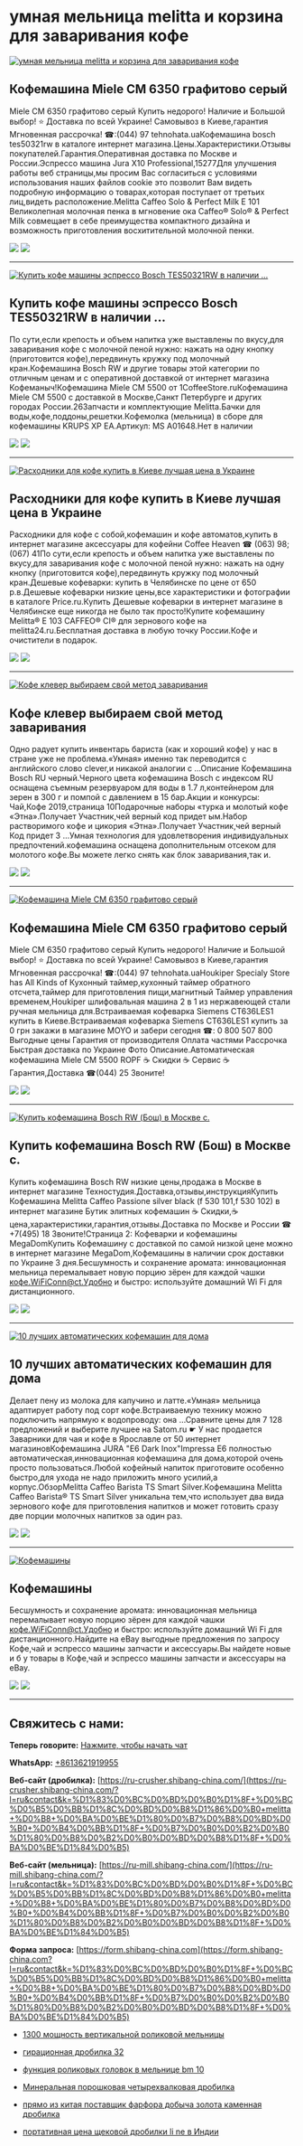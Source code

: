 # умная мельница melitta и корзина для заваривания кофе

<a href="https://swt.shibang-china.com/?l=ru&img&k=%D1%83%D0%BC%D0%BD%D0%B0%D1%8F+%D0%BC%D0%B5%D0%BB%D1%8C%D0%BD%D0%B8%D1%86%D0%B0+melitta+%D0%B8+%D0%BA%D0%BE%D1%80%D0%B7%D0%B8%D0%BD%D0%B0+%D0%B4%D0%BB%D1%8F+%D0%B7%D0%B0%D0%B2%D0%B0%D1%80%D0%B8%D0%B2%D0%B0%D0%BD%D0%B8%D1%8F+%D0%BA%D0%BE%D1%84%D0%B5" target="_blank">![умная мельница melitta и корзина для заваривания кофе](http://static.shibang-china.com/all-800x300/411.jpg)</a>

## Кофемашина Miele CM 6350 графитово серый
Miele CM 6350 графитово серый Купить недорого! Наличие и Большой выбор! ⭐ Доставка по всей Украине! Самовывоз в Киеве,гарантия Мгновенная рассрочка! ☎:(044) 97 tehnohata.uaКофемашина bosch tes50321rw в каталоге интернет магазина.Цены.Характеристики.Отзывы покупателей.Гарантия.Оперативная доставка по Москве и России.Эспрессо машина Jura X10 Professional,15277Для улучшения работы веб страницы,мы просим Вас согласиться с условиями использования наших файлов cookie это позволит Вам видеть подробную информацию о товарах,которая поступает от третьих лиц,видеть расположение.Melitta Caffeo Solo &amp; Perfect Milk E 101 Великолепная молочная пенка в мгновение ока Caffeo&#174; Solo&#174; &amp; Perfect Milk совмещает в себе преимущества компактного дизайна и возможность приготовления восхитительной молочной пенки.


<a href="https://whatsapp.shibangsoft.com/WhatsApp.php" target="_blank" title="WhatsApp">![](http://static.shibang-china.com/icon/whatsapp.png)</a> <a href="https://swt.shibang-china.com/?l=ru&icon&k=%D1%83%D0%BC%D0%BD%D0%B0%D1%8F+%D0%BC%D0%B5%D0%BB%D1%8C%D0%BD%D0%B8%D1%86%D0%B0+melitta+%D0%B8+%D0%BA%D0%BE%D1%80%D0%B7%D0%B8%D0%BD%D0%B0+%D0%B4%D0%BB%D1%8F+%D0%B7%D0%B0%D0%B2%D0%B0%D1%80%D0%B8%D0%B2%D0%B0%D0%BD%D0%B8%D1%8F+%D0%BA%D0%BE%D1%84%D0%B5" target="_blank">![](http://static.shibang-china.com/icon/chat-ru.png)</a>

---

<a href="https://swt.shibang-china.com/?l=ru&img&k=%D1%83%D0%BC%D0%BD%D0%B0%D1%8F+%D0%BC%D0%B5%D0%BB%D1%8C%D0%BD%D0%B8%D1%86%D0%B0+melitta+%D0%B8+%D0%BA%D0%BE%D1%80%D0%B7%D0%B8%D0%BD%D0%B0+%D0%B4%D0%BB%D1%8F+%D0%B7%D0%B0%D0%B2%D0%B0%D1%80%D0%B8%D0%B2%D0%B0%D0%BD%D0%B8%D1%8F+%D0%BA%D0%BE%D1%84%D0%B5" target="_blank">![Купить кофе машины эспрессо Bosch TES50321RW в наличии …](http://static.shibang-china.com/all-800x300/1478.jpg)</a>

## Купить кофе машины эспрессо Bosch TES50321RW в наличии …
По сути,если крепость и объем напитка уже выставлены по вкусу,для заваривания кофе с молочной пеной нужно: нажать на одну кнопку (приготовится кофе),передвинуть кружку под молочный кран.Кофемашина Bosch RW и другие товары этой категории по отличным ценам и с оперативной доставкой от интернет магазина Кофеманыч!Кофемашина Miele CM 5500 от 1CoffeeStore.ruКофемашина Miele CM 5500 с доставкой в Москве,Санкт Петербурге и других городах России.26Запчасти и комплектующие Melitta.Бачки для воды,кофе,поддоны,решетки.Кофемолка (мельница) в сборе для кофемашины KRUPS XP EA.Артикул: MS A01648.Нет в наличии


<a href="https://whatsapp.shibangsoft.com/WhatsApp.php" target="_blank" title="WhatsApp">![](http://static.shibang-china.com/icon/whatsapp.png)</a> <a href="https://swt.shibang-china.com/?l=ru&icon&k=%D1%83%D0%BC%D0%BD%D0%B0%D1%8F+%D0%BC%D0%B5%D0%BB%D1%8C%D0%BD%D0%B8%D1%86%D0%B0+melitta+%D0%B8+%D0%BA%D0%BE%D1%80%D0%B7%D0%B8%D0%BD%D0%B0+%D0%B4%D0%BB%D1%8F+%D0%B7%D0%B0%D0%B2%D0%B0%D1%80%D0%B8%D0%B2%D0%B0%D0%BD%D0%B8%D1%8F+%D0%BA%D0%BE%D1%84%D0%B5" target="_blank">![](http://static.shibang-china.com/icon/chat-ru.png)</a>

---

<a href="https://swt.shibang-china.com/?l=ru&img&k=%D1%83%D0%BC%D0%BD%D0%B0%D1%8F+%D0%BC%D0%B5%D0%BB%D1%8C%D0%BD%D0%B8%D1%86%D0%B0+melitta+%D0%B8+%D0%BA%D0%BE%D1%80%D0%B7%D0%B8%D0%BD%D0%B0+%D0%B4%D0%BB%D1%8F+%D0%B7%D0%B0%D0%B2%D0%B0%D1%80%D0%B8%D0%B2%D0%B0%D0%BD%D0%B8%D1%8F+%D0%BA%D0%BE%D1%84%D0%B5" target="_blank">![Расходники для кофе купить в Киеве лучшая цена в Украине](http://static.shibang-china.com/all-800x300/338.jpg)</a>

## Расходники для кофе купить в Киеве лучшая цена в Украине
Расходники для кофе с собой,кофемашин и кофе автоматов,купить в интернет магазине аксессуары для кофейни Coffee Heaven ☎ (063) 98; (067) 41По сути,если крепость и объем напитка уже выставлены по вкусу,для заваривания кофе с молочной пеной нужно: нажать на одну кнопку (приготовится кофе),передвинуть кружку под молочный кран.Дешевые кофеварки: купить в Челябинске по цене от 650 р.в.Дешевые кофеварки низкие цены,все характеристики и фотографии в каталоге Price.ru.Купить Дешевые кофеварки в интернет магазине в Челябинске еще никогда не было так просто!Купите кофемашину Melitta&#174; Е 103 CAFFEO&#174; CI&#174; для зернового кофе на melitta24.ru.Бесплатная доставка в любую точку России.Кофе и очистители в подарок.


<a href="https://whatsapp.shibangsoft.com/WhatsApp.php" target="_blank" title="WhatsApp">![](http://static.shibang-china.com/icon/whatsapp.png)</a> <a href="https://swt.shibang-china.com/?l=ru&icon&k=%D1%83%D0%BC%D0%BD%D0%B0%D1%8F+%D0%BC%D0%B5%D0%BB%D1%8C%D0%BD%D0%B8%D1%86%D0%B0+melitta+%D0%B8+%D0%BA%D0%BE%D1%80%D0%B7%D0%B8%D0%BD%D0%B0+%D0%B4%D0%BB%D1%8F+%D0%B7%D0%B0%D0%B2%D0%B0%D1%80%D0%B8%D0%B2%D0%B0%D0%BD%D0%B8%D1%8F+%D0%BA%D0%BE%D1%84%D0%B5" target="_blank">![](http://static.shibang-china.com/icon/chat-ru.png)</a>

---

<a href="https://swt.shibang-china.com/?l=ru&img&k=%D1%83%D0%BC%D0%BD%D0%B0%D1%8F+%D0%BC%D0%B5%D0%BB%D1%8C%D0%BD%D0%B8%D1%86%D0%B0+melitta+%D0%B8+%D0%BA%D0%BE%D1%80%D0%B7%D0%B8%D0%BD%D0%B0+%D0%B4%D0%BB%D1%8F+%D0%B7%D0%B0%D0%B2%D0%B0%D1%80%D0%B8%D0%B2%D0%B0%D0%BD%D0%B8%D1%8F+%D0%BA%D0%BE%D1%84%D0%B5" target="_blank">![Кофе клевер выбираем свой метод заваривания](http://static.shibang-china.com/all-800x300/1105.jpg)</a>

## Кофе клевер выбираем свой метод заваривания
Одно радует купить инвентарь бариста (как и хороший кофе) у нас в стране уже не проблема.&#171;Умная&#187; именно так переводится с английского слово clever,и никакой аналогии с …Описание Кофемашина Bosch RU черный.Черного цвета кофемашина Bosch с индексом RU оснащена съемным резервуаром для воды в 1.7 л,контейнером для зерен в 300 г и помпой с давлением в 15 бар.Акции и конкурсы: Чай,Кофе 2019,страница 10Подарочные наборы &#171;турка и молотый кофе &#171;Этна&#187;.Получает Участник,чей верный код придет ым.Набор растворимого кофе и цикория &#171;Этна&#187;.Получает Участник,чей верный Код придет 3 …Умная технология для удовлетворения индивидуальных предпочтений.кофемашина оснащена дополнительным отсеком для молотого кофе.Вы можете легко снять как блок заваривания,так и.


<a href="https://whatsapp.shibangsoft.com/WhatsApp.php" target="_blank" title="WhatsApp">![](http://static.shibang-china.com/icon/whatsapp.png)</a> <a href="https://swt.shibang-china.com/?l=ru&icon&k=%D1%83%D0%BC%D0%BD%D0%B0%D1%8F+%D0%BC%D0%B5%D0%BB%D1%8C%D0%BD%D0%B8%D1%86%D0%B0+melitta+%D0%B8+%D0%BA%D0%BE%D1%80%D0%B7%D0%B8%D0%BD%D0%B0+%D0%B4%D0%BB%D1%8F+%D0%B7%D0%B0%D0%B2%D0%B0%D1%80%D0%B8%D0%B2%D0%B0%D0%BD%D0%B8%D1%8F+%D0%BA%D0%BE%D1%84%D0%B5" target="_blank">![](http://static.shibang-china.com/icon/chat-ru.png)</a>

---

<a href="https://swt.shibang-china.com/?l=ru&img&k=%D1%83%D0%BC%D0%BD%D0%B0%D1%8F+%D0%BC%D0%B5%D0%BB%D1%8C%D0%BD%D0%B8%D1%86%D0%B0+melitta+%D0%B8+%D0%BA%D0%BE%D1%80%D0%B7%D0%B8%D0%BD%D0%B0+%D0%B4%D0%BB%D1%8F+%D0%B7%D0%B0%D0%B2%D0%B0%D1%80%D0%B8%D0%B2%D0%B0%D0%BD%D0%B8%D1%8F+%D0%BA%D0%BE%D1%84%D0%B5" target="_blank">![Кофемашина Miele CM 6350 графитово серый](http://static.shibang-china.com/all-800x300/423.jpg)</a>

## Кофемашина Miele CM 6350 графитово серый
Miele CM 6350 графитово серый Купить недорого! Наличие и Большой выбор! ⭐ Доставка по всей Украине! Самовывоз в Киеве,гарантия Мгновенная рассрочка! ☎:(044) 97 tehnohata.uaHoukiper Specialy Store has All Kinds of Кухонный таймер,кухонный таймер обратного отсчета,таймер для приготовления пищи,магнитный Таймер управления временем,Houkiper шлифовальная машина 2 в 1 из нержавеющей стали ручная мельница для.Встраиваемая кофеварка Siemens CT636LES1 купить в Киеве.Встраиваемая кофеварка Siemens CT636LES1 купить за 0 грн закажи в магазине MOYO и забери сегодня ☎: 0 800 507 800 Выгодные цены Гарантия от производителя Оплата частями Рассрочка Быстрая доставка по Украине Фото Описание.Автоматическая кофемашина Miele CM 5500 ROPF ☕ Скидки ☕ Сервис ☕ Гарантия,Доставка ☎(044) 25 Звоните!


<a href="https://whatsapp.shibangsoft.com/WhatsApp.php" target="_blank" title="WhatsApp">![](http://static.shibang-china.com/icon/whatsapp.png)</a> <a href="https://swt.shibang-china.com/?l=ru&icon&k=%D1%83%D0%BC%D0%BD%D0%B0%D1%8F+%D0%BC%D0%B5%D0%BB%D1%8C%D0%BD%D0%B8%D1%86%D0%B0+melitta+%D0%B8+%D0%BA%D0%BE%D1%80%D0%B7%D0%B8%D0%BD%D0%B0+%D0%B4%D0%BB%D1%8F+%D0%B7%D0%B0%D0%B2%D0%B0%D1%80%D0%B8%D0%B2%D0%B0%D0%BD%D0%B8%D1%8F+%D0%BA%D0%BE%D1%84%D0%B5" target="_blank">![](http://static.shibang-china.com/icon/chat-ru.png)</a>

---

<a href="https://swt.shibang-china.com/?l=ru&img&k=%D1%83%D0%BC%D0%BD%D0%B0%D1%8F+%D0%BC%D0%B5%D0%BB%D1%8C%D0%BD%D0%B8%D1%86%D0%B0+melitta+%D0%B8+%D0%BA%D0%BE%D1%80%D0%B7%D0%B8%D0%BD%D0%B0+%D0%B4%D0%BB%D1%8F+%D0%B7%D0%B0%D0%B2%D0%B0%D1%80%D0%B8%D0%B2%D0%B0%D0%BD%D0%B8%D1%8F+%D0%BA%D0%BE%D1%84%D0%B5" target="_blank">![Купить кофемашина Bosch RW (Бош) в Москве с.](http://static.shibang-china.com/all-800x300/1432.jpg)</a>

## Купить кофемашина Bosch RW (Бош) в Москве с.
Купить кофемашина Bosch RW низкие цены,продажа в Москве в интернет магазине Техностудия.Доставка,отзывы,инструкцияКупить Кофемашина Melitta Caffeo Passione silver black (f 530 101,f 530 102) в интернет магазине Бутик элитных кофемашин ☕ Скидки,☕ цена,характеристики,гарантия,отзывы.Доставка по Москве и России ☎ +7(495) 18 Звоните!Страница 2: Кофеварки и кофемашины MegaDomКупить Кофемашину с доставкой по самой низкой цене можно в интернет магазине MegaDom,Кофемашины в наличии срок доставки по Украине 3 дня.Бесшумность и сохранение аромата: инновационная мельница перемалывает новую порцию зёрен для каждой чашки кофе.WiFiConn@ct.Удобно и быстро: используйте домашний Wi Fi для дистанционного.


<a href="https://whatsapp.shibangsoft.com/WhatsApp.php" target="_blank" title="WhatsApp">![](http://static.shibang-china.com/icon/whatsapp.png)</a> <a href="https://swt.shibang-china.com/?l=ru&icon&k=%D1%83%D0%BC%D0%BD%D0%B0%D1%8F+%D0%BC%D0%B5%D0%BB%D1%8C%D0%BD%D0%B8%D1%86%D0%B0+melitta+%D0%B8+%D0%BA%D0%BE%D1%80%D0%B7%D0%B8%D0%BD%D0%B0+%D0%B4%D0%BB%D1%8F+%D0%B7%D0%B0%D0%B2%D0%B0%D1%80%D0%B8%D0%B2%D0%B0%D0%BD%D0%B8%D1%8F+%D0%BA%D0%BE%D1%84%D0%B5" target="_blank">![](http://static.shibang-china.com/icon/chat-ru.png)</a>

---

<a href="https://swt.shibang-china.com/?l=ru&img&k=%D1%83%D0%BC%D0%BD%D0%B0%D1%8F+%D0%BC%D0%B5%D0%BB%D1%8C%D0%BD%D0%B8%D1%86%D0%B0+melitta+%D0%B8+%D0%BA%D0%BE%D1%80%D0%B7%D0%B8%D0%BD%D0%B0+%D0%B4%D0%BB%D1%8F+%D0%B7%D0%B0%D0%B2%D0%B0%D1%80%D0%B8%D0%B2%D0%B0%D0%BD%D0%B8%D1%8F+%D0%BA%D0%BE%D1%84%D0%B5" target="_blank">![10 лучших автоматических кофемашин для дома](http://static.shibang-china.com/all-800x300/98.jpg)</a>

## 10 лучших автоматических кофемашин для дома
Делает пену из молока для капучино и латте.&#171;Умная&#187; мельница адаптирует работу под сорт кофе.Встраиваемую технику можно подключить напрямую к водопроводу: она …Сравните цены для 7 128 предложений и выберите лучшее на Satom.ru ☛ У нас продается Заварники для чая и кофе в Ярославле от 50 интернет магазиновКофемашина JURA &quot;E6 Dark Inox&quot;Impressa E6 полностью автоматическая,инновационная кофемашина для дома,которой очень просто пользоваться.Любой кофейный напиток приготовите особенно быстро,для ухода не надо приложить много усилий,а корпус.ОбзорMelitta Caffeo Barista TS Smart Silver.Кофемашина Melitta Caffeo Barista&#174; TS Smart Silver уникальна тем,что использует два вида зернового кофе для приготовления напитков и может готовить сразу две порции молочных напитков за один раз.


<a href="https://whatsapp.shibangsoft.com/WhatsApp.php" target="_blank" title="WhatsApp">![](http://static.shibang-china.com/icon/whatsapp.png)</a> <a href="https://swt.shibang-china.com/?l=ru&icon&k=%D1%83%D0%BC%D0%BD%D0%B0%D1%8F+%D0%BC%D0%B5%D0%BB%D1%8C%D0%BD%D0%B8%D1%86%D0%B0+melitta+%D0%B8+%D0%BA%D0%BE%D1%80%D0%B7%D0%B8%D0%BD%D0%B0+%D0%B4%D0%BB%D1%8F+%D0%B7%D0%B0%D0%B2%D0%B0%D1%80%D0%B8%D0%B2%D0%B0%D0%BD%D0%B8%D1%8F+%D0%BA%D0%BE%D1%84%D0%B5" target="_blank">![](http://static.shibang-china.com/icon/chat-ru.png)</a>

---

<a href="https://swt.shibang-china.com/?l=ru&img&k=%D1%83%D0%BC%D0%BD%D0%B0%D1%8F+%D0%BC%D0%B5%D0%BB%D1%8C%D0%BD%D0%B8%D1%86%D0%B0+melitta+%D0%B8+%D0%BA%D0%BE%D1%80%D0%B7%D0%B8%D0%BD%D0%B0+%D0%B4%D0%BB%D1%8F+%D0%B7%D0%B0%D0%B2%D0%B0%D1%80%D0%B8%D0%B2%D0%B0%D0%BD%D0%B8%D1%8F+%D0%BA%D0%BE%D1%84%D0%B5" target="_blank">![Кофемашины](http://static.shibang-china.com/all-800x300/1387.jpg)</a>

## Кофемашины
Бесшумность и сохранение аромата: инновационная мельница перемалывает новую порцию зёрен для каждой чашки кофе.WiFiConn@ct.Удобно и быстро: используйте домашний Wi Fi для дистанционного.Найдите на eBay выгодные предложения по запросу Кофе,чай и эспрессо машины запчасти и аксессуары.Вы найдете новые и б у товары в Кофе,чай и эспрессо машины запчасти и аксессуары на eBay.

<a href="https://whatsapp.shibangsoft.com/WhatsApp.php" target="_blank" title="WhatsApp">![](http://static.shibang-china.com/icon/whatsapp.png)</a> <a href="https://swt.shibang-china.com/?l=ru&icon&k=%D1%83%D0%BC%D0%BD%D0%B0%D1%8F+%D0%BC%D0%B5%D0%BB%D1%8C%D0%BD%D0%B8%D1%86%D0%B0+melitta+%D0%B8+%D0%BA%D0%BE%D1%80%D0%B7%D0%B8%D0%BD%D0%B0+%D0%B4%D0%BB%D1%8F+%D0%B7%D0%B0%D0%B2%D0%B0%D1%80%D0%B8%D0%B2%D0%B0%D0%BD%D0%B8%D1%8F+%D0%BA%D0%BE%D1%84%D0%B5" target="_blank">![](http://static.shibang-china.com/icon/chat-ru.png)</a>

---
## Свяжитесь с нами:

**Теперь говорите:** [Нажмите, чтобы начать чат](https://swt.shibang-china.com?l=ru&contact&k=%D1%83%D0%BC%D0%BD%D0%B0%D1%8F+%D0%BC%D0%B5%D0%BB%D1%8C%D0%BD%D0%B8%D1%86%D0%B0+melitta+%D0%B8+%D0%BA%D0%BE%D1%80%D0%B7%D0%B8%D0%BD%D0%B0+%D0%B4%D0%BB%D1%8F+%D0%B7%D0%B0%D0%B2%D0%B0%D1%80%D0%B8%D0%B2%D0%B0%D0%BD%D0%B8%D1%8F+%D0%BA%D0%BE%D1%84%D0%B5)

**WhatsApp:**  [+8613621919955](https://whatsapp.shibangsoft.com/WhatsApp.php)

**Веб-сайт (дробилка):** [https://ru-crusher.shibang-china.com/](https://ru-crusher.shibang-china.com/?l=ru&contact&k=%D1%83%D0%BC%D0%BD%D0%B0%D1%8F+%D0%BC%D0%B5%D0%BB%D1%8C%D0%BD%D0%B8%D1%86%D0%B0+melitta+%D0%B8+%D0%BA%D0%BE%D1%80%D0%B7%D0%B8%D0%BD%D0%B0+%D0%B4%D0%BB%D1%8F+%D0%B7%D0%B0%D0%B2%D0%B0%D1%80%D0%B8%D0%B2%D0%B0%D0%BD%D0%B8%D1%8F+%D0%BA%D0%BE%D1%84%D0%B5)

**Веб-сайт (мельница):** [https://ru-mill.shibang-china.com/](https://ru-mill.shibang-china.com/?l=ru&contact&k=%D1%83%D0%BC%D0%BD%D0%B0%D1%8F+%D0%BC%D0%B5%D0%BB%D1%8C%D0%BD%D0%B8%D1%86%D0%B0+melitta+%D0%B8+%D0%BA%D0%BE%D1%80%D0%B7%D0%B8%D0%BD%D0%B0+%D0%B4%D0%BB%D1%8F+%D0%B7%D0%B0%D0%B2%D0%B0%D1%80%D0%B8%D0%B2%D0%B0%D0%BD%D0%B8%D1%8F+%D0%BA%D0%BE%D1%84%D0%B5)

**Форма запроса:** [https://form.shibang-china.com](https://form.shibang-china.com?l=ru&contact&k=%D1%83%D0%BC%D0%BD%D0%B0%D1%8F+%D0%BC%D0%B5%D0%BB%D1%8C%D0%BD%D0%B8%D1%86%D0%B0+melitta+%D0%B8+%D0%BA%D0%BE%D1%80%D0%B7%D0%B8%D0%BD%D0%B0+%D0%B4%D0%BB%D1%8F+%D0%B7%D0%B0%D0%B2%D0%B0%D1%80%D0%B8%D0%B2%D0%B0%D0%BD%D0%B8%D1%8F+%D0%BA%D0%BE%D1%84%D0%B5)

* [1300 мощность вертикальной роликовой мельницы](../135/1300%20%D0%BC%D0%BE%D1%89%D0%BD%D0%BE%D1%81%D1%82%D1%8C%20%D0%B2%D0%B5%D1%80%D1%82%D0%B8%D0%BA%D0%B0%D0%BB%D1%8C%D0%BD%D0%BE%D0%B9%20%D1%80%D0%BE%D0%BB%D0%B8%D0%BA%D0%BE%D0%B2%D0%BE%D0%B9%20%D0%BC%D0%B5%D0%BB%D1%8C%D0%BD%D0%B8%D1%86%D1%8B.md)

* [гирационная дробилка 32](../131/%D0%B3%D0%B8%D1%80%D0%B0%D1%86%D0%B8%D0%BE%D0%BD%D0%BD%D0%B0%D1%8F%20%D0%B4%D1%80%D0%BE%D0%B1%D0%B8%D0%BB%D0%BA%D0%B0%2032.md)

* [функция роликовых головок в мельнице bm 10](../134/%D1%84%D1%83%D0%BD%D0%BA%D1%86%D0%B8%D1%8F%20%D1%80%D0%BE%D0%BB%D0%B8%D0%BA%D0%BE%D0%B2%D1%8B%D1%85%20%D0%B3%D0%BE%D0%BB%D0%BE%D0%B2%D0%BE%D0%BA%20%D0%B2%20%D0%BC%D0%B5%D0%BB%D1%8C%D0%BD%D0%B8%D1%86%D0%B5%20bm%2010.md)

* [Минеральная порошковая четырехвалковая дробилка](../134/%D0%9C%D0%B8%D0%BD%D0%B5%D1%80%D0%B0%D0%BB%D1%8C%D0%BD%D0%B0%D1%8F%20%D0%BF%D0%BE%D1%80%D0%BE%D1%88%D0%BA%D0%BE%D0%B2%D0%B0%D1%8F%20%D1%87%D0%B5%D1%82%D1%8B%D1%80%D0%B5%D1%85%D0%B2%D0%B0%D0%BB%D0%BA%D0%BE%D0%B2%D0%B0%D1%8F%20%D0%B4%D1%80%D0%BE%D0%B1%D0%B8%D0%BB%D0%BA%D0%B0.md)

* [прямо из китая поставщик фарфора добыча золота каменная дробилка](../132/%D0%BF%D1%80%D1%8F%D0%BC%D0%BE%20%D0%B8%D0%B7%20%D0%BA%D0%B8%D1%82%D0%B0%D1%8F%20%D0%BF%D0%BE%D1%81%D1%82%D0%B0%D0%B2%D1%89%D0%B8%D0%BA%20%D1%84%D0%B0%D1%80%D1%84%D0%BE%D1%80%D0%B0%20%D0%B4%D0%BE%D0%B1%D1%8B%D1%87%D0%B0%20%D0%B7%D0%BE%D0%BB%D0%BE%D1%82%D0%B0%20%D0%BA%D0%B0%D0%BC%D0%B5%D0%BD%D0%BD%D0%B0%D1%8F%20%D0%B4%D1%80%D0%BE%D0%B1%D0%B8%D0%BB%D0%BA%D0%B0.md)

* [портативная цена щековой дробилки li ne в Индии](../132/%D0%BF%D0%BE%D1%80%D1%82%D0%B0%D1%82%D0%B8%D0%B2%D0%BD%D0%B0%D1%8F%20%D1%86%D0%B5%D0%BD%D0%B0%20%D1%89%D0%B5%D0%BA%D0%BE%D0%B2%D0%BE%D0%B9%20%D0%B4%D1%80%D0%BE%D0%B1%D0%B8%D0%BB%D0%BA%D0%B8%20li%20ne%20%D0%B2%20%D0%98%D0%BD%D0%B4%D0%B8%D0%B8.md)